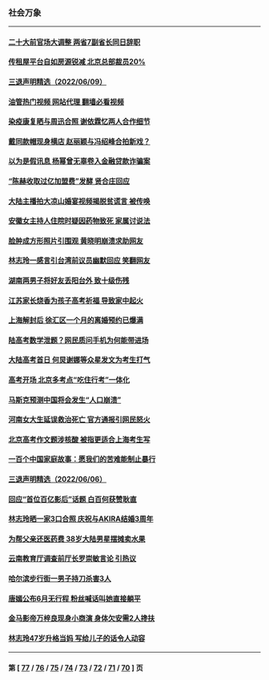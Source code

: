 ### 社会万象
---
#### [二十大前官场大调整 两省7副省长同日辞职](../../pages/ncid282/n13756604.md?06110045) 
#### [传租屋平台自如房源锐减  北京总部裁员20%](../../pages/ncid282/n13756514.md?06110045) 
#### [三退声明精选（2022/06/09）](../../pages/ncid282/n13756343.md?06110045) 
#### [油管热门视频 网站代理 翻墙必看视频](http://209.222.30.114:81/youtube.html?06110045)
#### [染疫康复晒与周迅合照 谢依霖忆两人合作细节](../../pages/ncid282/n13756133.md?06110045) 
#### [戴同款帽现身横店 赵丽颖与冯绍峰合拍新戏？](../../pages/ncid282/n13756085.md?06110045) 
#### [以为是假讯息 杨幂曾无辜卷入金融贷款诈骗案](../../pages/ncid282/n13756038.md?06110045) 
#### [“陈赫收取过亿加盟费”发酵 贤合庄回应](../../pages/ncid282/n13755095.md?06110045) 
#### [大陆主播拍大凉山婚宴视频揭脱贫谎言 被传唤](../../pages/ncid282/n13755710.md?06110045) 
#### [安徽女主持人住院时疑因药物致死 家属讨说法](../../pages/ncid282/n13755423.md?06110045) 
#### [脸肿成方形照片引围观 黄晓明崩溃求助网友](../../pages/ncid282/n13755248.md?06110045) 
#### [林志玲一感言引台湾前议员幽默回应 笑翻网友](../../pages/ncid282/n13755213.md?06110045) 
#### [湖南两男子将好友丢阳台外 致十级伤残](../../pages/ncid282/n13754928.md?06110045) 
#### [江苏家长烧香为孩子高考祈福 导致家中起火](../../pages/ncid282/n13754884.md?06110045) 
#### [上海解封后 徐汇区一个月的离婚预约已爆满](../../pages/ncid282/n13754837.md?06110045) 
#### [陆高考数学泄题？网民质问手机为何能带进场](../../pages/ncid282/n13754721.md?06110045) 
#### [大陆高考首日 何炅谢娜等众星发文为考生打气](../../pages/ncid282/n13754493.md?06110045) 
#### [高考开场 北京多考点“吃住行考”一体化](../../pages/ncid282/n13753635.md?06110045) 
#### [马斯克预测中国将会发生“人口崩溃”](../../pages/ncid282/n13754301.md?06110045) 
#### [河南女大生延误救治死亡 官方通报引网民怒火](../../pages/ncid282/n13754044.md?06110045) 
#### [北京高考作文题涉核酸 被指更适合上海考生写](../../pages/ncid282/n13754041.md?06110045) 
#### [一百个中国家庭故事：愿我们的苦难能制止暴行](../../pages/ncid282/n13753117.md?06110045) 
#### [三退声明精选（2022/06/06）](../../pages/ncid282/n13753834.md?06110045) 
#### [回应“首位百亿影后”话题 白百何获赞耿直](../../pages/ncid282/n13753658.md?06110045) 
#### [林志玲晒一家3口合照 庆祝与AKIRA结婚3周年](../../pages/ncid282/n13753608.md?06110045) 
#### [为帮父亲还医药费 38岁大陆男星摆摊卖水果](../../pages/ncid282/n13753622.md?06110045) 
#### [云南教育厅调查前厅长罗崇敏言论 引热议](../../pages/ncid282/n13753378.md?06110045) 
#### [哈尔滨步行街一男子持刀杀害3人](../../pages/ncid282/n13753295.md?06110045) 
#### [唐嫣公布6月无行程 粉丝喊话叫她直接躺平](../../pages/ncid282/n13753030.md?06110045) 
#### [金马影帝万梓良现身小商演 身体欠安需2人搀扶](../../pages/ncid282/n13752955.md?06110045) 
#### [林志玲47岁升格当妈 写给儿子的话令人动容](../../pages/ncid282/n13752937.md?06110045) 

---
#### 第 [ [77](./77.md?06110045) / [76](./76.md?06110045) / [75](./75.md?06110045) / [74](./74.md?06110045) / [73](./73.md?06110045) / [72](./72.md?06110045) / [71](./71.md?06110045) / [70](./70.md?06110045) ] 页
